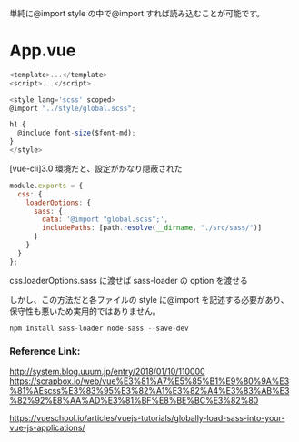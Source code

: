 単純に@import
style の中で@import すれば読み込むことが可能です。

# App.vue

```js
<template>...</template>
<script>...</script>

<style lang='scss' scoped>
@import "../style/global.scss";

h1 {
  @include font-size($font-md);
}
</style>
```

[vue-cli]3.0 環境だと、設定がかなり隠蔽された

```js code:vue.config.js
module.exports = {
  css: {
    loaderOptions: {
      sass: {
        data: '@import "global.scss";',
        includePaths: [path.resolve(__dirname, "./src/sass/")]
      }
    }
  }
};
```

css.loaderOptions.sass
に渡せば sass-loader の option を渡せる

しかし、この方法だと各ファイルの style に@import を記述する必要があり、保守性も悪いため実用的ではありません。

```js
npm install sass-loader node-sass --save-dev
```

### Reference Link:

http://system.blog.uuum.jp/entry/2018/01/10/110000
https://scrapbox.io/web/vue%E3%81%A7%E5%85%B1%E9%80%9A%E3%81%AEscss%E3%83%95%E3%82%A1%E3%82%A4%E3%83%AB%E3%82%92%E8%AA%AD%E3%81%BF%E8%BE%BC%E3%82%80

https://vueschool.io/articles/vuejs-tutorials/globally-load-sass-into-your-vue-js-applications/
